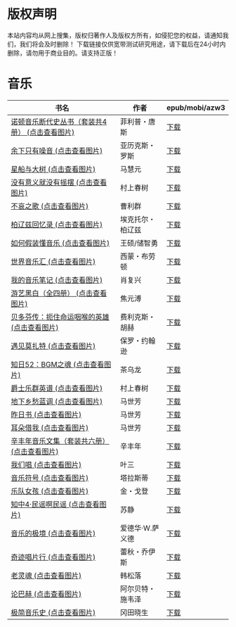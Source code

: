 # 版权声明

本站内容均从网上搜集，版权归著作人及版权方所有，如侵犯您的权益，请通知我们，我们将会及时删除！ 下载链接仅供宽带测试研究用途，请下载后在24小时内删除，请勿用于商业目的。请支持正版！

# 音乐

| 书名 | 作者 | epub/mobi/azw3 |
| --- | --- | --- |
| [诺顿音乐断代史丛书（套装共4册） (点击查看图片)](https://www.dushupai.com/attachment/2024/06/12/17410f9bbecee60c.jpg) | 菲利普・唐斯 | [下载](https://url89.ctfile.com/f/31084289-1375492282-3fa830?p=8866) |
| [余下只有噪音 (点击查看图片)](https://www.dushupai.com/attachment/2024/06/11/11a26efe8712920b.jpg) | 亚历克斯・罗斯 | [下载](https://url89.ctfile.com/f/31084289-1375509967-ee6928?p=8866) |
| [星船与大树 (点击查看图片)](https://www.dushupai.com/attachment/2024/06/11/1baf3aa0c71f0584.jpg) | 马慧元 | [下载](https://url89.ctfile.com/f/31084289-1375510558-539795?p=8866) |
| [没有意义就没有摇摆 (点击查看图片)](https://www.dushupai.com/attachment/2024/06/11/6b6c1240e17f3563.jpg) | 村上春树 | [下载](https://url89.ctfile.com/f/31084289-1375511080-f945a2?p=8866) |
| [不哀之歌 (点击查看图片)](https://www.dushupai.com/attachment/2024/06/11/b6a02b1e4503b56c.jpg) | 曹利群 | [下载](https://url89.ctfile.com/f/31084289-1375513687-619e62?p=8866) |
| [柏辽兹回忆录 (点击查看图片)](https://www.dushupai.com/attachment/2024/06/10/130253ad4b29f5f4.jpg) | 埃克托尔・柏辽兹 | [下载](https://url89.ctfile.com/f/31084289-1356996952-cf4c12?p=8866) |
| [如何假装懂音乐 (点击查看图片)](https://www.dushupai.com/attachment/2024/06/09/a7d6132c073aade6.jpg) | 王硕/储智勇 | [下载](https://url89.ctfile.com/f/31084289-1356992167-7c7309?p=8866) |
| [世界音乐汇 (点击查看图片)](https://www.dushupai.com/attachment/2024/06/09/7ae0cd7c29bb7a51.jpg) | 西蒙・布劳顿 | [下载](https://url89.ctfile.com/f/31084289-1356988903-9ca23c?p=8866) |
| [我的音乐笔记 (点击查看图片)](https://www.dushupai.com/attachment/2024/06/09/b96fcb4b9fb6837a.jpg) | 肖复兴 | [下载](https://url89.ctfile.com/f/31084289-1356985537-157393?p=8866) |
| [游艺黑白（全四册） (点击查看图片)](https://www.dushupai.com/attachment/2024/06/09/9936d6e7b9dda859.jpg) | 焦元溥 | [下载](https://url89.ctfile.com/f/31084289-1356982555-e57eb3?p=8866) |
| [贝多芬传：扼住命运咽喉的英雄 (点击查看图片)](https://www.dushupai.com/attachment/2024/06/08/30c6ab00adc6b3aa.jpg) | 费利克斯・胡赫 | [下载](https://url89.ctfile.com/f/31084289-1357051042-dc8d6b?p=8866) |
| [遇见莫扎特 (点击查看图片)](https://www.dushupai.com/attachment/2024/06/08/a7544a134f528764.jpg) | 保罗・约翰逊 | [下载](https://url89.ctfile.com/f/31084289-1357050742-52e166?p=8866) |
| [知日52：BGM之魂 (点击查看图片)](https://www.dushupai.com/attachment/2024/06/08/02d7b40ba9eefcfe.jpg) | 茶乌龙 | [下载](https://url89.ctfile.com/f/31084289-1357047412-210b95?p=8866) |
| [爵士乐群英谱 (点击查看图片)](https://www.dushupai.com/attachment/2024/06/08/5adc7a275b48fe5d.jpg) | 村上春树 | [下载](https://url89.ctfile.com/f/31084289-1357046266-bc8656?p=8866) |
| [地下乡愁蓝调 (点击查看图片)](https://www.dushupai.com/attachment/2024/06/06/fede1c8ae7f01cd6.jpg) | 马世芳 | [下载](https://url89.ctfile.com/f/31084289-1357031992-c6a7a5?p=8866) |
| [昨日书 (点击查看图片)](https://www.dushupai.com/attachment/2024/06/06/f95a181cf3f1662a.jpg) | 马世芳 | [下载](https://url89.ctfile.com/f/31084289-1357031995-cea4e2?p=8866) |
| [耳朵借我 (点击查看图片)](https://www.dushupai.com/attachment/2024/06/06/a65f4a9926f47bcf.jpg) | 马世芳 | [下载](https://url89.ctfile.com/f/31084289-1357031983-981a1b?p=8866) |
| [辛丰年音乐文集（套装共六册） (点击查看图片)](https://www.dushupai.com/attachment/2024/06/06/63a7e0f53430615d.jpg) | 辛丰年 | [下载](https://url89.ctfile.com/f/31084289-1357030315-421cb1?p=8866) |
| [我们唱 (点击查看图片)](https://www.dushupai.com/attachment/2024/06/05/c89df30482ceea19.jpg) | 叶三 | [下载](https://url89.ctfile.com/f/31084289-1357027609-3c8930?p=8866) |
| [音乐符号 (点击查看图片)](https://www.dushupai.com/attachment/2024/06/05/e8529e965c4bbea3.jpg) | 塔拉斯蒂 | [下载](https://url89.ctfile.com/f/31084289-1357027090-ea2b06?p=8866) |
| [乐队女孩 (点击查看图片)](https://www.dushupai.com/attachment/2024/06/05/e3403881ca83ce48.jpg) | 金・戈登 | [下载](https://url89.ctfile.com/f/31084289-1357025644-afb8d9?p=8866) |
| [知中4·民谣啊民谣 (点击查看图片)](https://www.dushupai.com/attachment/2024/06/05/b081c3a6fa889877.jpg) | 苏静 | [下载](https://url89.ctfile.com/f/31084289-1357025260-f23d1e?p=8866) |
| [音乐的极境 (点击查看图片)](https://www.dushupai.com/attachment/2024/06/04/761096998754ac27.jpg) | 爱德华·W.萨义德 | [下载](https://url89.ctfile.com/f/31084289-1357022965-9d1e5c?p=8866) |
| [奇迹唱片行 (点击查看图片)](https://www.dushupai.com/attachment/2024/06/04/55d773e7e52c45fa.jpg) | 蕾秋・乔伊斯 | [下载](https://url89.ctfile.com/f/31084289-1357022113-7cd057?p=8866) |
| [老灵魂 (点击查看图片)](https://www.dushupai.com/attachment/2024/06/04/4d4dbde74f9643e5.jpg) | 韩松落 | [下载](https://url89.ctfile.com/f/31084289-1357020712-1dcbf2?p=8866) |
| [论巴赫 (点击查看图片)](https://www.dushupai.com/attachment/2024/06/03/3f7ed03030149807.jpg) | 阿尔贝特・施韦泽 | [下载](https://url89.ctfile.com/f/31084289-1357018666-493f7e?p=8866) |
| [极简音乐史 (点击查看图片)](https://www.dushupai.com/attachment/2024/06/01/b8da2ecc85b18719.jpg) | 冈田晓生 | [下载](https://url89.ctfile.com/f/31084289-1357006222-875cfc?p=8866) |
